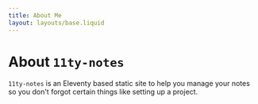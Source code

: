 ```yaml
---
title: About Me
layout: layouts/base.liquid
---
```


# About `11ty-notes`

`11ty-notes` is an Eleventy based static site to help you manage your notes so you don't forgot certain things like setting up a project.